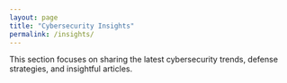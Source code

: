 ```yaml
---
layout: page
title: "Cybersecurity Insights"
permalink: /insights/
---
```


This section focuses on sharing the latest cybersecurity trends, defense strategies, and insightful articles.
